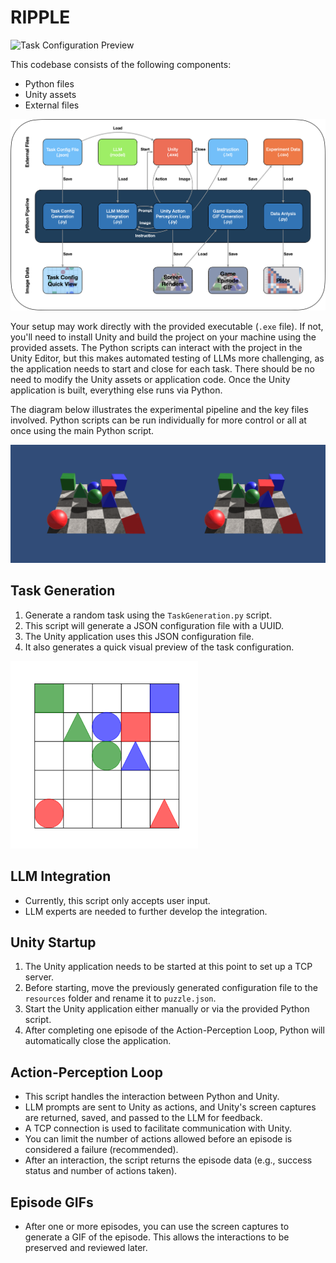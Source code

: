 # RIPPLE

<img src="resources/task.png" alt="Task Configuration Preview" width="500"/>

This codebase consists of the following components:

- Python files
- Unity assets
- External files

![Experiment Pipeline](resources/image.png)

Your setup may work directly with the provided executable (`.exe` file). If not, you'll need to install Unity and build the project on your machine using the provided assets. The Python scripts can interact with the project in the Unity Editor, but this makes automated testing of LLMs more challenging, as the application needs to start and close for each task. There should be no need to modify the Unity assets or application code. Once the Unity application is built, everything else runs via Python.

The diagram below illustrates the experimental pipeline and the key files involved. Python scripts can be run individually for more control or all at once using the main Python script.

![Experiment Pipeline](resources/experiment_results_compare.gif)

## Task Generation

1. Generate a random task using the `TaskGeneration.py` script.
2. This script will generate a JSON configuration file with a UUID.
3. The Unity application uses this JSON configuration file.
4. It also generates a quick visual preview of the task configuration.

<img src="resources/ShapePuzzle_config_ID_20241023_153744_1.png" alt="Task Configuration Preview" width="300"/>

## LLM Integration

- Currently, this script only accepts user input.
- LLM experts are needed to further develop the integration.

## Unity Startup

1. The Unity application needs to be started at this point to set up a TCP server.
2. Before starting, move the previously generated configuration file to the `resources` folder and rename it to `puzzle.json`.
3. Start the Unity application either manually or via the provided Python script.
4. After completing one episode of the Action-Perception Loop, Python will automatically close the application.

## Action-Perception Loop

- This script handles the interaction between Python and Unity.
- LLM prompts are sent to Unity as actions, and Unity's screen captures are returned, saved, and passed to the LLM for feedback.
- A TCP connection is used to facilitate communication with Unity.
- You can limit the number of actions allowed before an episode is considered a failure (recommended).
- After an interaction, the script returns the episode data (e.g., success status and number of actions taken).

## Episode GIFs

- After one or more episodes, you can use the screen captures to generate a GIF of the episode. This allows the interactions to be preserved and reviewed later.

